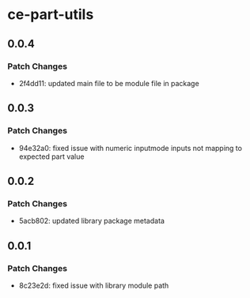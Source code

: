 # ce-part-utils

## 0.0.4

### Patch Changes

- 2f4dd11: updated main file to be module file in package

## 0.0.3

### Patch Changes

- 94e32a0: fixed issue with numeric inputmode inputs not mapping to expected part value

## 0.0.2

### Patch Changes

- 5acb802: updated library package metadata

## 0.0.1

### Patch Changes

- 8c23e2d: fixed issue with library module path
